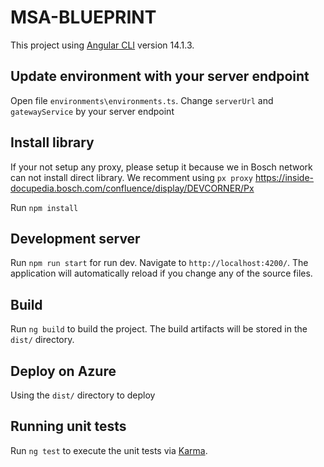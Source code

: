 # MSA-BLUEPRINT

This project using [Angular CLI](https://github.com/angular/angular-cli) version 14.1.3.

## Update environment with your server endpoint

Open file `environments\environments.ts`. Change `serverUrl` and `gatewayService` by your server endpoint

## Install library

If your not setup any proxy, please setup it because we in Bosch network can not install direct library. We recomment using `px proxy` https://inside-docupedia.bosch.com/confluence/display/DEVCORNER/Px

Run `npm install`

## Development server

Run `npm run start` for run dev. Navigate to `http://localhost:4200/`. The application will automatically reload if you change any of the source files.

## Build

Run `ng build` to build the project. The build artifacts will be stored in the `dist/` directory.

## Deploy on Azure

Using the `dist/` directory to deploy

## Running unit tests

Run `ng test` to execute the unit tests via [Karma](https://karma-runner.github.io).
